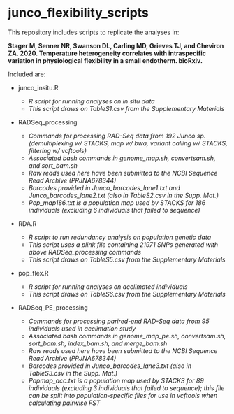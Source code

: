 # junco_flexibility_scripts

This repository includes scripts to replicate the analyses in:

**Stager M, Senner NR, Swanson DL, Carling MD, Grieves TJ, and Cheviron ZA. 2020. Temperature heterogeneity correlates with intraspecific variation in physiological flexibility in a small endotherm. bioRxiv.**


Included are:

* junco_insitu.R  
  * *R script for running analyses on in situ data*
  * *This script draws on TableS1.csv from the Supplementary Materials*

* RADSeq_processing 
  * *Commands for processing RAD-Seq data from 192 Junco sp. (demultiplexing w/ STACKS, map w/ bwa, variant calling w/ STACKS, filtering w/ vcftools)*
  * *Associated bash commands in genome_map.sh, convertsam.sh, and sort_bam.sh*
  * *Raw reads used here have been submitted to the NCBI Sequence Read Archive (PRJNA678344)*
  * *Barcodes provided in Junco_barcodes_lane1.txt and Junco_barcodes_lane2.txt (also in TableS2.csv in the Supp. Mat.)*
  * *Pop_map186.txt is a population map used by STACKS for 186 individuals (excluding 6 individuals that failed to sequence)*

* RDA.R 
  * *R script to run redundancy analysis on population genetic data*
  * *This script uses a plink file containing 21971 SNPs generated with above RADSeq_processing commands*
  * *This script draws on TableS5.csv from the Supplementary Materials*
  
* pop_flex.R 
  * *R script for running analyses on acclimated individuals*
  * *This script draws on TableS6.csv from the Supplementary Materials*

* RADSeq_PE_processing 
  * *Commands for processing parired-end RAD-Seq data from 95 individuals used in acclimation study*
  * *Associated bash commands in genome_map_pe.sh, convertsam.sh, sort_bam.sh, index_bam.sh, and merge_bam.sh*
  * *Raw reads used here have been submitted to the NCBI Sequence Read Archive (PRJNA678344)*
  * *Barcodes provided in Junco_barcodes_lane3.txt (also in TableS3.csv in the Supp. Mat.)*
  * *Popmap_acc.txt is a population map used by STACKS for 89 individuals (excluding 3 individuals that failed to sequence); this file can be split into population-specific files for use in vcftools when calculating pairwise FST*
